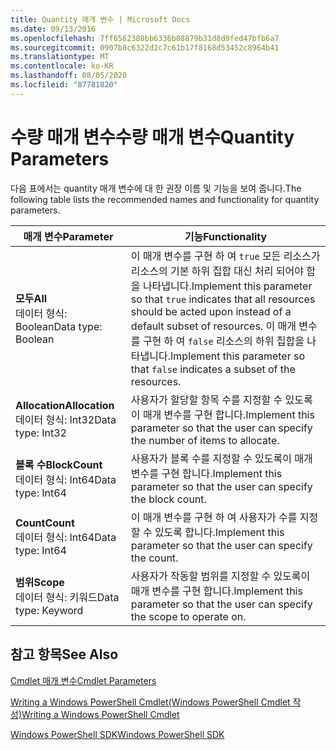 ```yaml
---
title: Quantity 매개 변수 | Microsoft Docs
ms.date: 09/13/2016
ms.openlocfilehash: 7ff6562380bb6336b08879b31d8d9fed47bfb6a7
ms.sourcegitcommit: 0907b8c6322d2c7c61b17f8168d53452c8964b41
ms.translationtype: MT
ms.contentlocale: ko-KR
ms.lasthandoff: 08/05/2020
ms.locfileid: "87781820"
---
```

# <a name="quantity-parameters"></a><span data-ttu-id="9dc93-102">수량 매개 변수수량 매개 변수</span><span class="sxs-lookup"><span data-stu-id="9dc93-102">Quantity Parameters</span></span>

<span data-ttu-id="9dc93-103">다음 표에서는 quantity 매개 변수에 대 한 권장 이름 및 기능을 보여 줍니다.</span><span class="sxs-lookup"><span data-stu-id="9dc93-103">The following table lists the recommended names and functionality for quantity parameters.</span></span>

|<span data-ttu-id="9dc93-104">매개 변수</span><span class="sxs-lookup"><span data-stu-id="9dc93-104">Parameter</span></span>|<span data-ttu-id="9dc93-105">기능</span><span class="sxs-lookup"><span data-stu-id="9dc93-105">Functionality</span></span>|
|---|---|
|<span data-ttu-id="9dc93-106">**모두**</span><span class="sxs-lookup"><span data-stu-id="9dc93-106">**All**</span></span><br><span data-ttu-id="9dc93-107">데이터 형식: Boolean</span><span class="sxs-lookup"><span data-stu-id="9dc93-107">Data type: Boolean</span></span>|<span data-ttu-id="9dc93-108">이 매개 변수를 구현 하 여 `true` 모든 리소스가 리소스의 기본 하위 집합 대신 처리 되어야 함을 나타냅니다.</span><span class="sxs-lookup"><span data-stu-id="9dc93-108">Implement this parameter so that `true` indicates that all resources should be acted upon instead of a default subset of resources.</span></span> <span data-ttu-id="9dc93-109">이 매개 변수를 구현 하 여 `false` 리소스의 하위 집합을 나타냅니다.</span><span class="sxs-lookup"><span data-stu-id="9dc93-109">Implement this parameter so that `false` indicates a subset of the resources.</span></span>|
|<span data-ttu-id="9dc93-110">**Allocation**</span><span class="sxs-lookup"><span data-stu-id="9dc93-110">**Allocation**</span></span><br><span data-ttu-id="9dc93-111">데이터 형식: Int32</span><span class="sxs-lookup"><span data-stu-id="9dc93-111">Data type: Int32</span></span>|<span data-ttu-id="9dc93-112">사용자가 할당할 항목 수를 지정할 수 있도록이 매개 변수를 구현 합니다.</span><span class="sxs-lookup"><span data-stu-id="9dc93-112">Implement this parameter so that the user can specify the number of items to allocate.</span></span>|
|<span data-ttu-id="9dc93-113">**블록 수**</span><span class="sxs-lookup"><span data-stu-id="9dc93-113">**BlockCount**</span></span><br><span data-ttu-id="9dc93-114">데이터 형식: Int64</span><span class="sxs-lookup"><span data-stu-id="9dc93-114">Data type: Int64</span></span>|<span data-ttu-id="9dc93-115">사용자가 블록 수를 지정할 수 있도록이 매개 변수를 구현 합니다.</span><span class="sxs-lookup"><span data-stu-id="9dc93-115">Implement this parameter so that the user can specify the block count.</span></span>|
|<span data-ttu-id="9dc93-116">**Count**</span><span class="sxs-lookup"><span data-stu-id="9dc93-116">**Count**</span></span><br><span data-ttu-id="9dc93-117">데이터 형식: Int64</span><span class="sxs-lookup"><span data-stu-id="9dc93-117">Data type: Int64</span></span>|<span data-ttu-id="9dc93-118">이 매개 변수를 구현 하 여 사용자가 수를 지정할 수 있도록 합니다.</span><span class="sxs-lookup"><span data-stu-id="9dc93-118">Implement this parameter so that the user can specify the count.</span></span>|
|<span data-ttu-id="9dc93-119">**범위**</span><span class="sxs-lookup"><span data-stu-id="9dc93-119">**Scope**</span></span><br><span data-ttu-id="9dc93-120">데이터 형식: 키워드</span><span class="sxs-lookup"><span data-stu-id="9dc93-120">Data type: Keyword</span></span>|<span data-ttu-id="9dc93-121">사용자가 작동할 범위를 지정할 수 있도록이 매개 변수를 구현 합니다.</span><span class="sxs-lookup"><span data-stu-id="9dc93-121">Implement this parameter so that the user can specify the scope to operate on.</span></span>|

## <a name="see-also"></a><span data-ttu-id="9dc93-122">참고 항목</span><span class="sxs-lookup"><span data-stu-id="9dc93-122">See Also</span></span>

[<span data-ttu-id="9dc93-123">Cmdlet 매개 변수</span><span class="sxs-lookup"><span data-stu-id="9dc93-123">Cmdlet Parameters</span></span>](./cmdlet-parameters.md)

[<span data-ttu-id="9dc93-124">Writing a Windows PowerShell Cmdlet(Windows PowerShell Cmdlet 작성)</span><span class="sxs-lookup"><span data-stu-id="9dc93-124">Writing a Windows PowerShell Cmdlet</span></span>](./writing-a-windows-powershell-cmdlet.md)

[<span data-ttu-id="9dc93-125">Windows PowerShell SDK</span><span class="sxs-lookup"><span data-stu-id="9dc93-125">Windows PowerShell SDK</span></span>](../windows-powershell-reference.md)
